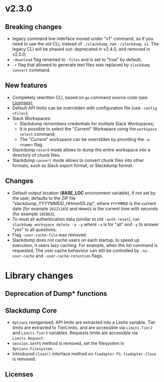 # v2.3.0

## Breaking changes

- legacy command line interface moved under "v1" command, so if you need to
  use the old CLI, instead of `./slackdump`, run `./slackdump v1`. The legacy
  CLI will be phased out:  deprecated in v2.4.0, and removed in v2.5.0;
- `-download` flag renamed to `-files` and is set to "true" by default;
- `-r` flag that allowed to generate text files was replaced by
  `slackdump convert` command.

## New features

- Completely rewritten CLI, based on `go` command source code (see
  [Licenses][1]);
- Default API limits can be overridden with configuration file (use
  `-config <file>`);
- Slack Workspaces:
    - Slackdump remembers credentials for multiple Slack Workspaces;
    - It is possible to select the "_Current_" Workspace using the
      `workspace select` command;
    - The "_Current_" workspace can be overridden by providing the `-w <name>`
      flag.
- Slackdump `record` mode allows to dump the entire workspace into a directory
  of chunk files.
- Slackdump `convert` mode allows to convert chunk files into other formats,
  such as Slack export format, or Slackdump format.

## Changes

- Default output location (**BASE_LOC** environment variable), if not set by the
  user, defaults to the ZIP file "slackdump_YYYYMMDD_HHmmSS.zip", where
  `YYYYMMDD` is the current date (for example `20221103`) and `HHmmSS` is the
  current time with seconds (for example `185803`);
- To reset all authentication data (similar to old `-auth-reset`), run
  `slackdump workspace delete -a -y` where `-a` is for "all" and `-y` to
  answer "yes" to all questions;
- Flag `-user-cache-file` was removed.
- Slackdump does not cache users on each startup, to speed up execution, it
  users lazy caching. For example, when the list command is requested.  The
  user cache behaviour can still be controlled by `-no-user-cache` and
  `-user-cache-retention` flags.


# Library changes

## Deprecation of Dump* functions

## Slackdump Core

- `Options` reorganised, API limits are extracted into a Limits variable. Tier
  limits are extracted to TierLimits, and are accessible via `Limits.Tier2` and
  `Limits.Tier3` variables. Requests limits are accessible via
  `Limits.Request`.
- `Session.SetFS` method is removed, set the filesystem in `Options.Filesystem`.
- Introduced `Close()` interface method on `fsadapter.FS`.  `fsadapter.Close` is
  removed.

## Licenses

[1]: #licenses
